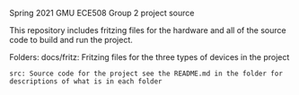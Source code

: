 Spring 2021 GMU ECE508 Group 2 project source

This repository includes fritzing files for the hardware and all of the source code to build and run the project.

Folders:
    docs/fritz:  Fritzing files for the three types of devices in the project
    
    src: Source code for the project see the README.md in the folder for descriptions of what is in each folder